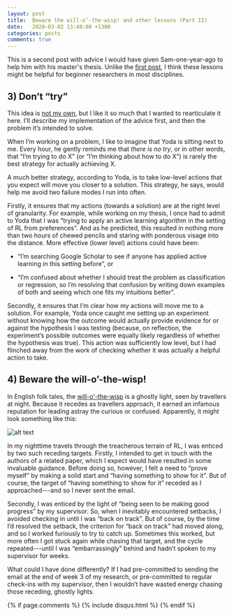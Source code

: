 ```yaml
---
layout: post
title:  Beware the will-o’-the-wisp! and other lessons (Part II)
date:   2020-03-02 13:40:00 +1300
categories: posts
comments: true
---
```


This is a second post with advice I would have given Sam-one-year-ago to help him with his master's thesis. Unlike the [first post](/posts/2020/02/27/beware-the-will-o-the-wisp-1.html), I think these lessons might be helpful for beginner researchers in most disciplines.

## 3) Don’t “try”

<!-- <img src="https://vignette.wikia.nocookie.net/starwars/images/d/d6/Yoda_SWSB.png" alt="drawing" width="275" style="float:right"/> -->
This idea is [not my own](http://mindingourway.com/there-is-no-try/), but I like it so much that I wanted to rearticulate it here. I’ll describe my implementation of the advice first, and then the problem it’s intended to solve.

When I’m working on a problem, I like to imagine that Yoda is sitting next to me. Every hour, he gently reminds me that *there is no try*, or in other words, that “I’m trying to do X” (or “I’m thinking about how to do X”) is rarely the best strategy for actually achieving X.

A much better strategy, according to Yoda, is to take low-level actions that you expect will move you closer to a solution. This strategy, he says, would help me avoid two failure modes I run into often.


Firstly, it ensures that my actions (towards a solution) are at the right level of granularity. For example, while working on my thesis, I once had to admit to Yoda that I was “trying to apply an active learning algorithm in the setting of RL from preferences”. And as he predicted, this resulted in nothing more than two hours of chewed pencils and staring with ponderous visage into the distance. More effective (lower level) actions could have been:

-   “I’m searching Google Scholar to see if anyone has applied active learning in this setting before”, or
    
-   “I’m confused about whether I should treat the problem as classification or regression, so I’m resolving that confusion by writing down examples of both and seeing which one fits my intuitions better”.
    

  

Secondly, it ensures that I’m clear how my actions will move me to a solution. For example, Yoda once caught me setting up an experiment without knowing how the outcome would actually provide evidence for or against the hypothesis I was testing (because, on reflection, the experiment’s possible outcomes were equally likely regardless of whether the hypothesis was true). This action was sufficiently low level, but I had flinched away from the work of checking whether it was actually a helpful action to take.

## 4) Beware the will-o’-the-wisp!

In English folk tales, the [will-o'-the-wisp](https://en.wikipedia.org/wiki/Will-o%27-the-wisp) is a ghostly light, seen by travellers at night. Because it recedes as travellers approach, it earned an infamous reputation for leading astray the curious or confused. Apparently, it might look something like this:

  ![alt text][will-o-wisp-pic]

In my nighttime travels through the treacherous terrain of RL, I was enticed by two such receding targets. Firstly, I intended to get in touch with the authors of a related paper, which I expect would have resulted in some invaluable guidance. Before doing so, however, I felt a need to “prove myself” by making a solid start and “having something to show for it”. But of course, the target of “having something to show for it” receded as I approached---and so I never sent the email.

  

Secondly, I was enticed by the light of “being seen to be making good progress” by my supervisor. So, when I inevitably encountered setbacks, I avoided checking in until I was “back on track”. But of course, by the time I’d resolved the setback, the criterion for “back on track” had moved along, and so I worked furiously to try to catch up. Sometimes this worked, but more often I got stuck again while chasing that target, and the cycle repeated---until I was “embarrassingly” behind and hadn’t spoken to my supervisor for weeks.

  

What could I have done differently? If I had pre-committed to sending the email at the end of week 3 of my research, or pre-committed to regular check-ins with my supervisor, then I wouldn’t have wasted energy chasing those receding, ghostly lights.


<!-- References -->
[yoda-pic]: https://vignette.wikia.nocookie.net/starwars/images/d/d6/Yoda_SWSB.png "There is no try!"
[will-o-wisp-pic]: http://internationalphotomag.com/wp-content/uploads/2019/05/frang_dushaj_ww_10-1024x614_c.jpg "Beware the will-o’-the-wisp!"


{% if page.comments %} {% include disqus.html %} {% endif %}